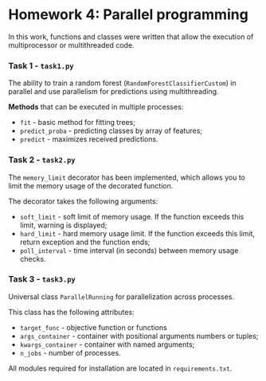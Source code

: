 # Homework 4: Parallel programming

In this work, functions and classes were written that allow the execution of multiprocessor or multithreaded code.

### Task 1 -  ```task1.py```

The ability to train a random forest (```RandomForestClassifierCustom```) in parallel and use parallelism for predictions using multithreading. 

__Methods__ that can be executed in multiple processes:
- ```fit``` - basic method for fitting trees;
- ```predict_proba``` - predicting classes by array of features;
- ```predict``` - maximizes received predictions.

### Task 2 -  ```task2.py```

The ```memory_limit``` decorator has been implemented, which allows you to limit the memory usage of the decorated function.

The decorator takes the following arguments:
- ```soft_limit``` - soft limit of memory usage. If the function exceeds this limit, warning is displayed; 
- ```hard_limit``` - hard memory usage limit. If the function exceeds this limit, return exception and the function ends; 
- ```poll_interval``` - time interval (in seconds) between memory usage checks.

### Task 3 -  ```task3.py```

Universal class ```ParallelRunning``` for parallelization across processes.

This class has the following attributes:

- ```target_func``` - objective function or functions 
- ```args_container``` - container with positional arguments numbers or tuples; 
- ```kwargs_container``` - container with named arguments; 
- ```n_jobs``` - number of processes.

All modules required for installation are located in ```requirements.txt```.
